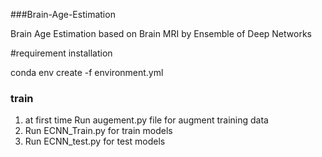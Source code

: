 ###Brain-Age-Estimation

Brain Age Estimation based on Brain MRI by Ensemble of Deep Networks


#requirement installation

conda env create -f environment.yml



### train 

1. at first time Run augement.py file for augment training data
2. Run ECNN_Train.py for train models 
3. Run ECNN_test.py for test models
